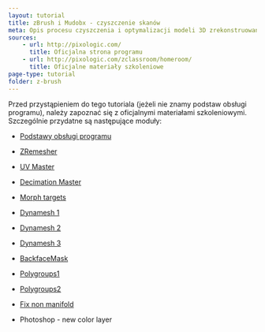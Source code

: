 ```yaml
---
layout: tutorial
title: zBrush i Mudobx - czyszczenie skanów
meta: Opis procesu czyszczenia i optymalizacji modeli 3D zrekonstruowanych w programie Photoscan, przy użyciu programów zBrush i Mudobx.
sources:
    - url: http://pixologic.com/
      title: Oficjalna strona programu
    - url: http://pixologic.com/zclassroom/homeroom/
      title: Oficjalne materiały szkoleniowe
page-type: tutorial
folder: z-brush
---
```


Przed przystąpieniem do tego tutoriala (jeżeli nie znamy podstaw obsługi programu), należy zapoznać się z oficjalnymi materiałami szkoleniowymi. Szczególnie przydatne są następujące moduły:

* [Podstawy obsługi programu](http://pixologic.com/zclassroom/homeroom/lesson/zbrush-introduction/)
* [ZRemesher](http://pixologic.com/zclassroom/homeroom/lesson/topology/)
* [UV Master](http://pixologic.com/zclassroom/homeroom/lesson/uv-master/)
* [Decimation Master](http://eat3d.com/free/decimation_master)
* [Morph targets](http://eat3d.com/free/zbrush_stone)


* [Dynamesh 1](https://www.youtube.com/watch?v=OPVVPa-zsjo)
* [Dynamesh 2](https://www.youtube.com/watch?v=TF_lOt5aH5c)
* [Dynamesh 3](https://www.youtube.com/watch?v=BQBIe3YJUNY)


* [BackfaceMask](http://www.graffik.be/Important-yet-hidden-ZBrush-funtions-by-Zeno-Pelgrims.html)

* [Polygroups1](https://www.youtube.com/watch?v=6AfV2hmSmqo)
* [Polygroups2](http://docs.pixologic.com/reference-guide/tool/polymesh/polygroups/)

* [Fix non manifold](http://www.hard-light.net/forums/index.php?topic=73970.0)


* Photoshop - new color layer